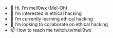 - 👋 Hi, I’m mell0wx (Mel-Oh)
- 👀 I’m interested in ethical hacking
- 🌱 I’m currently learning ethical hacking
- 💞️ I’m looking to collaborate on ethical hacking
- 📫 How to reach me twitch.tv/mell0wx

<!---
EJAlexander/EJAlexander is a ✨ special ✨ repository because its `README.md` (this file) appears on your GitHub profile.
You can click the Preview link to take a look at your changes.
--->
